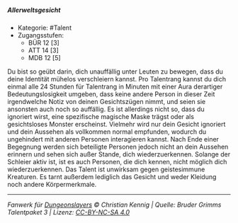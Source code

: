 <!---
Dies ist ein Fanwerk für DUNGEONSLAYERS © von Christian Kennig

Quellen:      [Bruder Grimms Talentpaket 3](https://www.f-space.de/ds4/downloads.html)
              [Talentbeschreibungen](https://www.f-space.de/ds4/tools-talentcards.html)
License:      [CC-BY-NC-SA 4.0](https://creativecommons.org/licenses/by-nc-sa/4.0/deed.de)
Richtlinien:  [Fanwerkrichtlinien](https://www.dungeonslayers.net/fanwerk-richtlinien/)
Autor:        Zauberlehrling
-->

##### Allerweltsgesicht

- Kategorie: #Talent
- Zugangsstufen:
  - BÜR 12 [3]
  - ATT 14 [3]
  - MDB 12 [5]

Du bist so geübt darin, dich unauffällig unter Leuten zu bewegen, dass du deine Identität mühelos verschleiern kannst. Pro Talentrang kannst du dich einmal alle 24 Stunden für Talentrang in Minuten mit einer Aura derartiger Bedeutungslosigkeit umgeben, dass keine andere Person in dieser Zeit irgendwelche Notiz von deinen Gesichtszügen nimmt, und seien sie ansonsten auch noch so auffällig. Es ist allerdings nicht so, dass du ignoriert wirst, eine spezifische magische Maske trägst oder als gesichtsloses Monster erscheinst. Vielmehr wird nur dein Gesicht ignoriert und dein Aussehen als vollkommen normal empfunden, wodurch du ungehindert mit anderen Personen interagieren kannst. Nach Ende einer Begegnung werden sich beteiligte Personen jedoch nicht an dein Aussehen erinnern und sehen sich außer Stande, dich wiederzuerkennen. Solange der Schleier aktiv ist, ist es auch Personen, die dich kennen, nicht möglich dich wiederzuerkennen. Das Talent ist unwirksam gegen geistesimmune Kreaturen. Es tarnt außerdem lediglich das Gesicht und weder Kleidung noch andere Körpermerkmale.

---

_Fanwerk für [Dungeonslayers](https://www.dungeonslayers.net/) © Christian Kennig | Quelle: Bruder Grimms Talentpaket 3 | Lizenz: [CC-BY-NC-SA 4.0](https://creativecommons.org/licenses/by-nc-sa/4.0/deed.de)_
